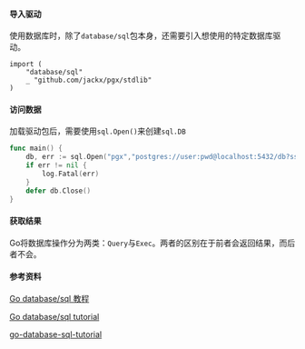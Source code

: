 #### 导入驱动
使用数据库时，除了`database/sql`包本身，还需要引入想使用的特定数据库驱动。
```
import (
    "database/sql"
    _ "github.com/jackx/pgx/stdlib"
)
```

#### 访问数据
加载驱动包后，需要使用`sql.Open()`来创建`sql.DB`
```go
func main() {
    db, err := sql.Open("pgx","postgres://user:pwd@localhost:5432/db?sslmode=disable")
    if err != nil {
        log.Fatal(err)
    }
    defer db.Close()
}
```

#### 获取结果
Go将数据库操作分为两类：`Query`与`Exec`。两者的区别在于前者会返回结果，而后者不会。


#### 参考资料
[Go database/sql 教程 ](https://yq.aliyun.com/articles/178898?utm_content=m_29337)

[Go database/sql tutorial](http://go-database-sql.org/index.html)

[go-database-sql-tutorial](https://github.com/VividCortex/go-database-sql-tutorial)
